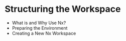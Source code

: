 # Structuring the Workspace

- What is and Why Use Nx?
- Preparing the Environment
- Creating a New Nx Workspace